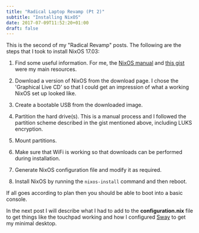 ```yaml
---
title: "Radical Laptop Revamp (Pt 2)"
subtitle: "Installing NixOS"
date: 2017-07-09T11:52:20+01:00
draft: false 
---
```


This is the second of my "Radical Revamp" posts. The following are the steps that I took to install NixOS 17.03:

1. Find some useful information. For me, the [NixOS manual](https://nixos.org/nixos/manual/) and [this gist](https://gist.github.com/martijnvermaat/76f2e24d0239470dd71050358b4d5134) were my main resources.

2. Download a version of NixOS from the download page. I chose the 'Graphical Live CD' so that I could get an impression of what a working NixOS set up looked like.

3. Create a bootable USB from the downloaded image.

4. Partition the hard drive(s). This is a manual process and I followed the partition scheme described in the gist mentioned above, including LUKS encryption.

5. Mount partitions.

6. Make sure that WiFi is working so that downloads can be performed during installation.

7. Generate NixOS configuration file and modify it as required.

8. Install NixOS by running the `nixos-install` command and then reboot.

If all goes according to plan then you should be able to boot into a basic console.

In the next post I will describe what I had to add to the **configuration.nix** file to get things like the touchpad working and how I configured [Sway](http://swaywm.org) to get my minimal desktop.
